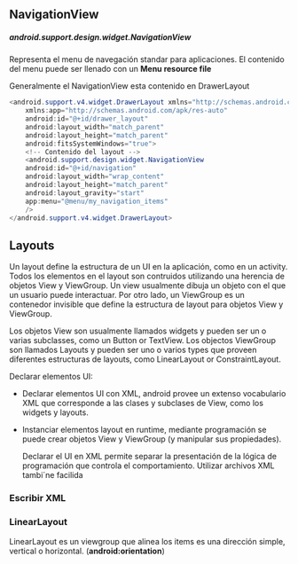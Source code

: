## NavigationView

##### android.support.design.widget.NavigationView

Representa el menu de navegación standar para aplicaciones. El contenido del menu puede ser llenado con un **Menu resource file**

Generalmente el NavigationView esta contenido en DrawerLayout

```java
<android.support.v4.widget.DrawerLayout xmlns="http://schemas.android.com/apk/res/andorid"
	xmlns:app="http://schemas.android.com/apk/res-auto"
    android:id="@+id/drawer_layout"
    android:layout_width="match_parent"
    android:layout_height="match_parent"
    android:fitsSystemWindows="true">
    <!-- Contenido del layout -->
    <android.support.design.widget.NavigationView
    android:id="@+id/navigation"
    android:layout_width="wrap_content"
    android:layout_height="match_parent"
    android:layout_gravity="start"
    app:menu="@menu/my_navigation_items"
    />
</android.support.v4.widget.DrawerLayout>
```

## Layouts

Un layout define la estructura de un UI en la aplicación, como en un activity. Todos los elementos en el layout son contruidos utilizando una herencia de objetos View  y ViewGroup. Un view usualmente dibuja un objeto con el que un usuario puede interactuar. Por otro lado, un ViewGroup es un contenedor invisible que define la estructura de layout para objetos View y ViewGroup.

Los objetos View son usualmente llamados widgets y pueden ser un o varias subclasses, como un Button or TextView. Los objectos ViewGroup son llamados Layouts y pueden ser uno o varios types que proveen diferentes estructuras de layouts, como LinearLayout or ConstraintLayout.   

Declarar elementos UI:

* Declarar elementos UI con XML, android provee un extenso vocabulario XML que corresponde a las clases y subclases de View, como los widgets y layouts.

* Instanciar elementos layout en runtime, mediante programación se puede crear objetos View y ViewGroup (y manipular sus propiedades).

  Declarar el UI en XML permite separar la presentación de la lógica de programación que controla el comportamiento. Utilizar archivos XML tambi´ne facilida 

### Escribir XML

### LinearLayout

LinearLayout es un viewgroup que alinea los items es una dirección simple, vertical o horizontal. (**android:orientation**)


